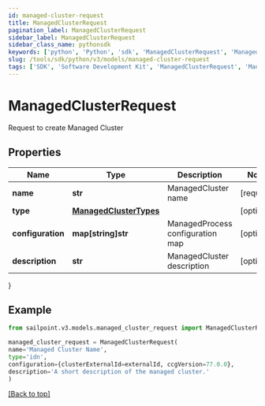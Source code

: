 ```yaml
---
id: managed-cluster-request
title: ManagedClusterRequest
pagination_label: ManagedClusterRequest
sidebar_label: ManagedClusterRequest
sidebar_class_name: pythonsdk
keywords: ['python', 'Python', 'sdk', 'ManagedClusterRequest', 'ManagedClusterRequest'] 
slug: /tools/sdk/python/v3/models/managed-cluster-request
tags: ['SDK', 'Software Development Kit', 'ManagedClusterRequest', 'ManagedClusterRequest']
---
```


# ManagedClusterRequest

Request to create Managed Cluster

## Properties

Name | Type | Description | Notes
------------ | ------------- | ------------- | -------------
**name** | **str** | ManagedCluster name | [required]
**type** | [**ManagedClusterTypes**](managed-cluster-types) |  | [optional] 
**configuration** | **map[string]str** | ManagedProcess configuration map | [optional] 
**description** | **str** | ManagedCluster description | [optional] 
}

## Example

```python
from sailpoint.v3.models.managed_cluster_request import ManagedClusterRequest

managed_cluster_request = ManagedClusterRequest(
name='Managed Cluster Name',
type='idn',
configuration={clusterExternalId=externalId, ccgVersion=77.0.0},
description='A short description of the managed cluster.'
)

```
[[Back to top]](#) 

